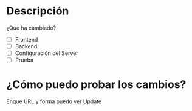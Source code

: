 # Descripción
¿Que ha cambiado?

- [ ] Frontend
- [ ] Backend
- [ ] Configuración del Server
- [ ] Prueba

# ¿Cómo puedo probar los cambios?
Enque URL y forma puedo ver Update
